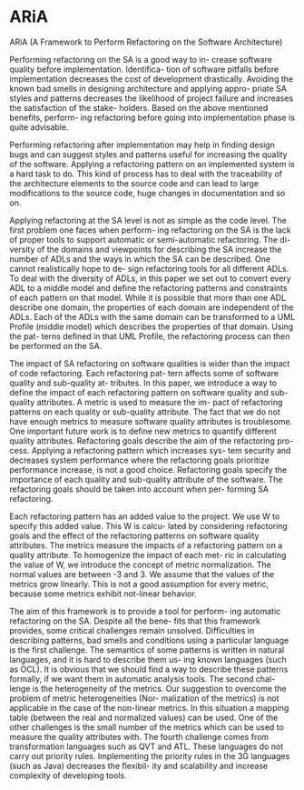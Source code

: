 # ARiA
ARiA (A Framework to Perform Refactoring on the Software Architecture)

Performing refactoring on the SA is a good way to in- crease software quality before implementation. Identifica- tion of software pitfalls before implementation decreases the cost of development drastically. Avoiding the known bad smells in designing architecture and applying appro- priate SA styles and patterns decreases the likelihood of project failure and increases the satisfaction of the stake- holders. Based on the above mentioned benefits, perform- ing refactoring before going into implementation phase is quite advisable.

Performing refactoring after implementation may help in finding design bugs and can suggest styles and patterns useful for increasing the quality of the software. Applying a refactoring pattern on an implemented system is a hard task to do. This kind of process has to deal with the traceability of the architecture elements to the source code and can lead to large modifications to the source code, huge changes in documentation and so on.

Applying refactoring at the SA level is not as simple as the code level. The first problem one faces when perform- ing refactoring on the SA is the lack of proper tools to support automatic or semi-automatic refactoring. The di- versity of the domains and viewpoints for describing the SA increase the number of ADLs and the ways in which the SA can be described. One cannot realistically hope to de- sign refactoring tools for all different ADLs. To deal with the diversity of ADLs, in this paper we set out to convert every ADL to a middle model and define the refactoring patterns and constraints of each pattern on that model. While it is possible that more than one ADL describe one domain, the properties of each domain are independent of the ADLs. Each of the ADLs with the same domain can be transformed to a UML Profile (middle model) which describes the properties of that domain. Using the pat- terns defined in that UML Profile, the refactoring process can then be performed on the SA.

The impact of SA refactoring on software qualities is wider than the impact of code refactoring. Each refactoring pat- tern affects some of software quality and sub-quality at- tributes. In this paper, we introduce a way to define the impact of each refactoring pattern on software quality and sub-quality attributes. A metric is used to measure the im- pact of refactoring patterns on each quality or sub-quality attribute. The fact that we do not have enough metrics to measure software quality attributes is troublesome. One important future work is to define new metrics to quantify different quality attributes.
Refactoring goals describe the aim of the refactoring pro- cess. Applying a refactoring pattern which increases sys- tem security and decreases system performance where the refactoring goals prioritize performance increase, is not a good choice. Refactoring goals specify the importance of each quality and sub-quality attribute of the software. The refactoring goals should be taken into account when per- forming SA refactoring.

Each refactoring pattern has an added value to the project. We use W to specify this added value. This W is calcu- lated by considering refactoring goals and the effect of the refactoring patterns on software quality attributes. The metrics measure the impacts of a refactoring pattern on a quality attribute. To homogenize the impact of each met- ric in calculating the value of W, we introduce the concept of metric normalization. The normal values are between -3 and 3. We assume that the values of the metrics grow linearly. This is not a good assumption for every metric, because some metrics exhibit not-linear behavior.

The aim of this framework is to provide a tool for perform- ing automatic refactoring on the SA. Despite all the bene- fits that this framework provides, some critical challenges remain unsolved. Difficulties in describing patterns, bad smells and conditions using a particular language is the first challenge. The semantics of some patterns is written in natural languages, and it is hard to describe them us- ing known languages (such as OCL). It is obvious that we should find a way to describe these patterns formally, if we want them in automatic analysis tools. The second chal- lenge is the heterogeneity of the metrics. Our suggestion to overcome the problem of metric heterogeneities (Nor- malization of the metrics) is not applicable in the case of the non-linear metrics. In this situation a mapping table (between the real and normalized values) can be used. One of the other challenges is the small number of the metrics which can be used to measure the quality attributes with. The fourth challenge comes from transformation languages such as QVT and ATL. These languages do not carry out priority rules. Implementing the priority rules in the 3G languages (such as Java) decreases the flexibil- ity and scalability and increase complexity of developing tools.
